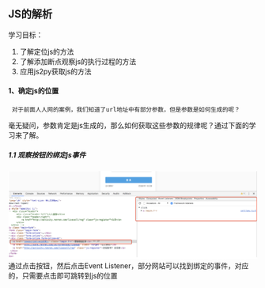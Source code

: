 ## JS的解析
学习目标：
1. 了解定位js的方法
2. 了解添加断点观察js的执行过程的方法
3. 应用js2py获取js的方法

#### 1、确定js的位置
 ```renderscript
  对于前面人人网的案例，我们知道了url地址中有部分参数，但是参数是如何生成的呢？
 ```
毫无疑问，参数肯定是js生成的，那么如何获取这些参数的规律呢？通过下面的学习来了解。
##### 1.1 观察按钮的绑定js事件
![image](../images/104.png)   
  通过点击按钮，然后点击Event Listener，部分网站可以找到绑定的事件，对应的，只需要点击即可跳转到js的位置  
